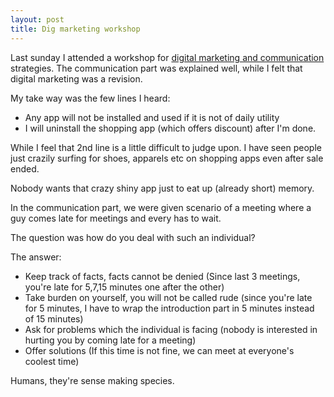 ```yaml
---
layout: post
title: Dig marketing workshop
---
```


Last sunday I attended a workshop for [digital marketing and communication](http://www.knowdigitalmarketing.com/) strategies. The communication part was explained well, while I felt that digital marketing was a revision.

My take way was the few lines I heard:

 - Any app will not be installed and used if it is not of daily utility
 - I will uninstall the shopping app (which offers discount) after I'm done.

While I feel that 2nd line is a little difficult to judge upon. I have seen people just crazily surfing for shoes, apparels etc on shopping apps even after sale ended.

Nobody wants that crazy shiny app just to eat up (already short) memory.

In the communication part, we were given scenario of a meeting where a guy comes late for meetings and every has to wait.

The question was how do you deal with such an individual?

The answer:

 - Keep track of facts, facts cannot be denied (Since last 3 meetings, you're late for 5,7,15 minutes one after the other)
 - Take burden on yourself, you will not be called rude (since you're late for 5 minutes, I have to wrap the introduction part in 5 minutes instead of 15 minutes)
 - Ask for problems which the individual is facing (nobody is interested in hurting you by coming late for a meeting)
 - Offer solutions (If this time is not fine, we can meet at everyone's coolest time)

Humans, they're sense making species.
